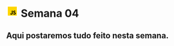 # ![](../images/icons8-javascript-color-32.png) Semana 04

## Aqui postaremos tudo feito nesta semana.